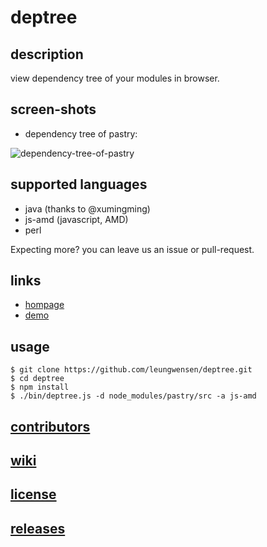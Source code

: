 deptree
=======

## description
view dependency tree of your modules in browser.

## screen-shots

* dependency tree of pastry:

![dependency-tree-of-pastry](https://cloud.githubusercontent.com/assets/1655789/4948974/c6959bae-6685-11e4-86f0-3bac8fbe8545.png)

## supported languages

* java (thanks to @xumingming)
* js-amd (javascript, AMD)
* perl

Expecting more? you can leave us an issue or pull-request.

## links

* [hompage](http://leungwensen.github.io/deptree/)
* [demo](http://leungwensen.github.io/deptree/demo)

## usage

    $ git clone https://github.com/leungwensen/deptree.git
    $ cd deptree
    $ npm install
    $ ./bin/deptree.js -d node_modules/pastry/src -a js-amd

## [contributors](https://github.com/leungwensen/deptree/graphs/contributors)

## [wiki](https://github.com/leungwensen/deptree/wiki)

## [license](https://github.com/leungwensen/deptree/blob/master/LICENSE)

## [releases](https://github.com/leungwensen/deptree/releases)

